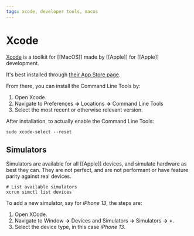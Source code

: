 ```yaml
---
tags: xcode, developer tools, macos
---
```


# Xcode

[Xcode](https://developer.apple.com/xcode/) is a toolkit for [[MacOS]] made by [[Apple]] for [[Apple]] development.

It's best installed through [their App Store page](https://apps.apple.com/us/app/xcode/id497799835?mt=12).

From there, you can install the Command Line Tools by:

1. Open Xcode.
2. Navigate to Preferences **→** Locations **→** Command Line Tools
3. Select the most recent or otherwise relevant version.

After installation, to actually enable the Command Line Tools:
```shell
sudo xcode-select --reset
```

## Simulators

Simulators are available for all [[Apple]] devices, and simulate hardware as best they can. They are not perfect, and are not performant or have feature parity against real devices.

```shell
# List available simulators
xcrun simctl list devices
```

To add a new simulator, say for *iPhone 13*, the steps are:

1. Open XCode.
2. Navigate to Window **→** Devices and Simulators **→** Simulators **→** **+**.
3. Select the device type, in this case *iPhone 13*.